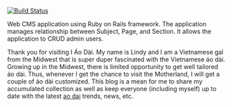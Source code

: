 [![Build Status](https://codeship.com/projects/78d180f0-a05f-0132-4781-161c16488463/status?branch=master)](https://codeship.com/projects/65401)

Web CMS application using Ruby on Rails framework.  The application manages relationship between Subject, Page, and Section.  It allows the application to CRUD admin users.

Thank you for visiting I Áo Dài.  My name is Lindy and I am a Vietnamese gal from the Midwest that is super duper fascinated with the Vietnamese áo dài.  Growing up in the Midwest, there is limited opportunity to get well tailored áo dài.  Thus, whenever I get the chance to visit the Motherland, I will get a couple of áo dài customized.  This blog is a mean for me to share my accumulated collection as well as keep everyone  (including myself) up to date with the latest [ao dai](https://iadoa.com) trends, news, etc.
